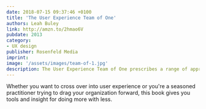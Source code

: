 ```yaml
---
date: 2018-07-15 09:37:46 +0100
title: 'The User Experience Team of One'
authors: Leah Buley
link: http://amzn.to/2hmao6V
pubdate: 2013
category:
- UX design
publisher: Rosenfeld Media
imprint: 
image: '/assets/images/team-of-1.jpg'
description: The User Experience Team of One prescribes a range of approaches that have big impact and take less time and fewer resources than the standard lineup of UX deliverables.
---
```


Whether you want to cross over into user experience or you're a seasoned practitioner trying to drag your organization forward, this book gives you tools and insight for doing more with less.